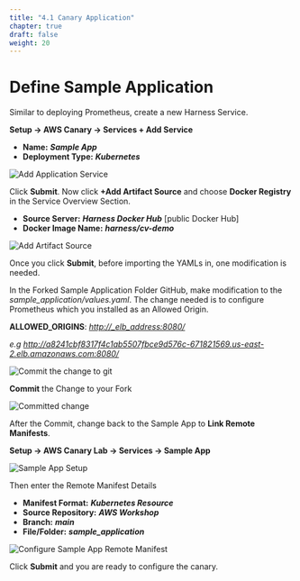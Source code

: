 ```yaml
---
title: "4.1 Canary Application"
chapter: true
draft: false
weight: 20
---
```


# Define Sample Application

Similar to deploying Prometheus, create a new Harness Service. 

**Setup -> AWS Canary -> Services + Add Service**

* **Name:** ***Sample App***
* **Deployment Type:** ***Kubernetes***

![Add Application Service](/images/new_service.png)

Click **Submit**. Now click **+Add Artifact Source** and choose **Docker Registry** in the Service Overview Section. 

* **Source Server:** ***Harness Docker Hub*** [public Docker Hub]
* **Docker Image Name:** ***harness/cv-demo***

![Add Artifact Source](/images/artifact_source.png)
 
Once you click **Submit**, before importing the YAMLs in, one modification is needed. 

In the Forked Sample Application Folder GitHub, make modification to the *sample_application/values.yaml*. The change needed is to configure Prometheus which you installed  as an Allowed Origin. 

**ALLOWED_ORIGINS**: <i><http://_elb_address:8080/></i></p>
<i>e.g http://a8241cbf8317f4c1ab5507fbce9d576c-671821569.us-east-2.elb.amazonaws.com:8080/</i>

![Commit the change to git](/images/allowed_origins_commit_2.png)

**Commit** the Change to your Fork

![Committed change](/images/allowed_origins_commit.png)


After the Commit, change back to the Sample App to **Link Remote Manifests**. 

**Setup -> AWS Canary Lab -> Services -> Sample App**

![Sample App Setup](/images/sample_app_setup.png)


Then enter the Remote Manifest Details

* **Manifest Format:** ***Kubernetes Resource***
* **Source Repository:** ***AWS Workshop***
* **Branch:** ***main***
* **File/Folder:** ***sample_application***

![Configure Sample App Remote Manifest](/images/sample_app_remote_manifest.png)

Click **Submit** and you are ready to configure the canary. 

